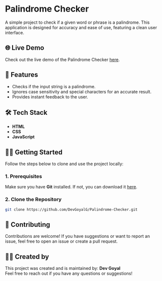 # Palindrome Checker

A simple project to check if a given word or phrase is a palindrome. This application is designed for accuracy and ease of use, featuring a clean user interface. 

## 🌐 Live Demo
Check out the live demo of the Palindrome Checker [here](https://palindrome-test.netlify.app/).

## 🚀 Features
- Checks if the input string is a palindrome.
- Ignores case sensitivity and special characters for an accurate result.
- Provides instant feedback to the user.

## 🛠️ Tech Stack
- **HTML**
- **CSS**
- **JavaScript**

## 🧑‍💻 Getting Started

Follow the steps below to clone and use the project locally:

### 1. Prerequisites
Make sure you have **Git** installed. If not, you can download it [here](https://git-scm.com/).

### 2. Clone the Repository
```bash
git clone https://github.com/DevGoyalG/Palindrome-Checker.git
```

## 🤝 Contributing
Contributions are welcome! If you have suggestions or want to report an issue, feel free to open an issue or create a pull request.

## 👨‍💻 Created by
This project was created and is maintained by:
**Dev Goyal**
<br>
Feel free to reach out if you have any questions or suggestions!
